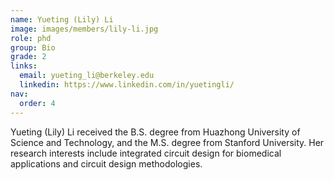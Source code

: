 ```yaml
---
name: Yueting (Lily) Li
image: images/members/lily-li.jpg
role: phd
group: Bio
grade: 2
links:
  email: yueting_li@berkeley.edu
  linkedin: https://www.linkedin.com/in/yuetingli/
nav:
  order: 4
---
```


Yueting (Lily) Li received the B.S. degree from Huazhong University of Science and Technology, and the M.S. degree from Stanford University. Her research interests include integrated circuit design for biomedical applications and circuit design methodologies.

